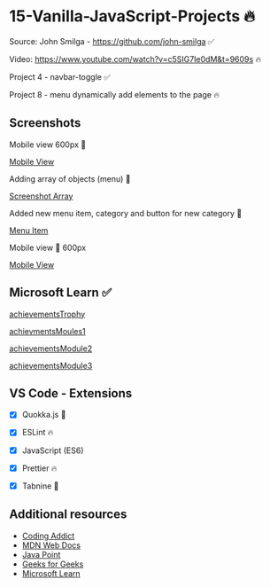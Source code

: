# 15-Vanilla-JavaScript-Projects 🔥

Source: John Smilga - https://github.com/john-smilga ✅

Video: https://www.youtube.com/watch?v=c5SIG7Ie0dM&t=9609s 🔥 

Project 4 - navbar-toggle  ✅

Project 8 - menu dynamically add elements to the page 🔥
  
## Screenshots 

Mobile view 600px 📲

[Mobile View](https://user-images.githubusercontent.com/125808990/222785466-04ea4d10-892e-4331-b58f-39396fe61dba.png)

Adding array of objects (menu) 🤖

[Screenshot Array](https://user-images.githubusercontent.com/125808990/226768395-7111bb86-ad0c-4453-8c1e-d97ce9ad46de.png)

Added new menu item, category and button for new category 🤖

[Menu Item](https://user-images.githubusercontent.com/125808990/226769487-51e18510-c672-424d-89f3-a8dbffc65b2d.png)

Mobile view 📲 600px

[Mobile View](https://user-images.githubusercontent.com/125808990/226770592-0ae5d884-9e86-4aac-aeda-18991f09ef38.png)

## Microsoft Learn ✅

[achievementsTrophy](https://user-images.githubusercontent.com/125808990/226473105-96a90167-8ca6-4897-8746-ab92653da446.png)

[achievmentsMoules1](https://user-images.githubusercontent.com/125808990/226473129-f310796d-08b0-408e-8670-996c6dba5615.png)

[achievementsModule2](https://user-images.githubusercontent.com/125808990/226473142-e8869831-ae96-4667-af2e-5828c477256b.png)

[achievementsModule3](https://user-images.githubusercontent.com/125808990/226473163-eee6dc4c-8abb-4a83-b166-3127f2d67f41.png)


## VS Code - Extensions

- [x] Quokka.js 🤖
- [x] ESLint 🔥
- [x] JavaScript (ES6) 
- [x] Prettier 🔥
- [x] Tabnine 🤖



## Additional resources

- [Coding Addict](https://johnsmilga.com)
- [MDN Web Docs](https://developer.mozilla.org/en-US/)
- [Java Point](https://www.javatpoint.com/jquery-example)
- [Geeks for Geeks](https://www.geeksforgeeks.org/jquery-examples/)
- [Microsoft Learn](https://learn.microsoft.com/en-us/training/)







